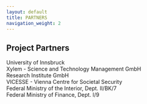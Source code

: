 ```yaml
---
layout: default
title: PARTNERS
navigation_weight: 2
---
```


## Project Partners

University of Innsbruck<br>
Xylem - Science and Technology Management GmbH<br>
Research Institute GmbH<br>
VICESSE - Vienna Centre for Societal Security<br>
Federal Ministry of the Interior, Dept. II/BK/7<br>
Federal Ministry of Finance, Dept. I/9<br>

